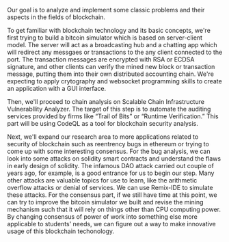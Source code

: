 Our goal is to analyze and implement some classic problems and their aspects in the fields of blockchain.


To get familiar with blockchain technology and its basic concepts, we're first trying to build a bitcoin simulator
which is based on server-client model. The server will act as a broadcasting hub and a chatting app which will redirect any messgaes or transactions to the any client connected to the port. The transaction messages are encrypted with RSA or ECDSA signature, and other clients can verify the mined new block or transaction message, putting them into their own distributed accounting chain. We're expecting to apply crytography and websocket programming skills to create an application with a GUI interface.

Then, we'll proceed to chain analysis on Scalable Chain Infrastructure VulnerabIlity Analyzer. The target of this step is to automate the auditing services provided by firms like “Trail of Bits” or “Runtime Verification.” This part will be using CodeQL as a tool for blockchain security analysis.


Next, we'll expand our research area to more applications related to security of blockchain such as reentrency bugs in ethereum or trying to come up with some interesting consensus. 
For the bug analysis, we can look into some attacks on solidity smart contracts and understand the flaws in early design of solidity. The infamous DAO attack carried out couple of years ago, for example, is a good entrance for us to begin our step. Many other attacks are valuable topics for use to learn, like the arithmetic overflow attacks or denial of services. We can use Remix-IDE to simulate these attacks. For the consensus part, if we still have time at this point, we can try to improve the bitcoin simulator we built and revise the mining mechanism such that it will rely on things other than CPU computing power. By changing consensus of power of work into something else more applicable to students' needs, we can figure out a way to make innovative usage of this blockchain techonology.
